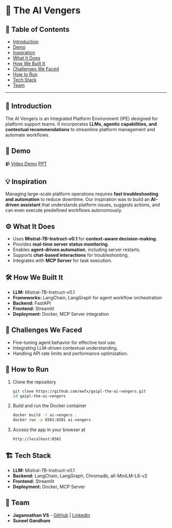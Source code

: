 # 🚀 The AI Vengers

## 📌 Table of Contents
- [Introduction](#introduction)
- [Demo](#demo)
- [Inspiration](#inspiration)
- [What It Does](#what-it-does)
- [How We Built It](#how-we-built-it)
- [Challenges We Faced](#challenges-we-faced)
- [How to Run](#how-to-run)
- [Tech Stack](#tech-stack)
- [Team](#team)

---

## 🎯 Introduction
The AI Vengers is an Integrated Platform Environment (IPE) designed for platform support teams. It incorporates **LLMs, agentic capabilities, and contextual recommendations** to streamline platform management and automate workflows.


## 🎥 Demo  
📹 [Video Demo](https://github.com/ewfx/gaipl-the-ai-vengers/blob/main/artifacts/demo/REC-20250326131536.mp4)
[PPT](https://github.com/ewfx/gaipl-the-ai-vengers/blob/main/artifacts/demo/GenAI_IPE_Hackathon_Presentation.pptx)


## 💡 Inspiration
Managing large-scale platform operations requires **fast troubleshooting and automation** to reduce downtime. Our inspiration was to build an **AI-driven assistant** that understands platform issues, suggests actions, and can even execute predefined workflows autonomously.

## ⚙️ What It Does
- Uses **Mistral-7B-Instruct-v0.1** for **context-aware decision-making**.
- Provides **real-time server status monitoring**.
- Enables **agent-driven automation**, including server restarts.
- Supports **chat-based interactions** for troubleshooting.
- Integrates with **MCP Server** for task execution.

## 🛠️ How We Built It
- **LLM:** Mistral-7B-Instruct-v0.1
- **Frameworks:** LangChain, LangGraph for agent workflow orchestration
- **Backend:** FastAPI
- **Frontend:** Streamlit
- **Deployment:** Docker, MCP Server integration

## 🚧 Challenges We Faced
- Fine-tuning agent behavior for effective tool use.
- Integrating LLM-driven contextual understanding.
- Handling API rate limits and performance optimization.

## 🏃 How to Run
1. Clone the repository  
   ```sh
   git clone https://github.com/ewfx/gaipl-the-ai-vengers.git
   cd gaipl-the-ai-vengers
   ```
2. Build and run the Docker container  
   ```sh
   docker build -t ai-vengers .
   docker run -p 8501:8501 ai-vengers
   ```
3. Access the app in your browser at  
   ```
   http://localhost:8501
   ```

## 🏗️ Tech Stack
- **LLM:** Mistral-7B-Instruct-v0.1
- **Backend:** LangChain, LangGraph, Chromadb, all-MiniLM-L6-v2
- **Frontend:** Streamlit
- **Deployment:** Docker, MCP Server

## 👥 Team
- **Jagannathan VS** - [GitHub](https://github.com/jagan080) | [LinkedIn](https://www.linkedin.com/in/jagan-vangoor-58b27217/)
- **Suneel Gandham** 
